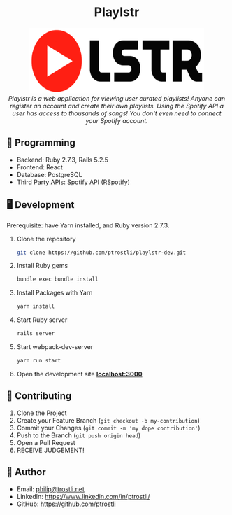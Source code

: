 <h1 align="center">Playlstr</h1>

<div align="center">
  <img src="/app/assets/images/playlstr-logo.png" alt="Beantown brews logo" width="400px" height="150px"/>
  <br>
  <i>Playlstr is a web application for viewing user curated playlists! Anyone can register an account and create their own playlists. Using the Spotify API a user has access to thousands of songs! You don't even need to connect your Spotify account.</i>
</div>

## 🚀 Programming 
- Backend: Ruby 2.7.3, Rails 5.2.5
- Frontend: React
- Database: PostgreSQL
- Third Party APIs: Spotify API (RSpotify)

## 🖥 Development 
Prerequisite: have Yarn installed, and Ruby version 2.7.3.

1. Clone the repository
    ```sh
    git clone https://github.com/ptrostli/playlstr-dev.git
    ```
    
2. Install Ruby gems
    ```sh
    bundle exec bundle install
    ```
    
3. Install Packages with Yarn
    ```sh
    yarn install
    ```
    
4. Start Ruby server
    ```sh
    rails server
    ```
    
5. Start webpack-dev-server
    ```sh
    yarn run start
    ```
    
6. Open the development site **[localhost:3000](http://localhost:3000)**

## 🤝 Contributing

1. Clone the Project
2. Create your Feature Branch (`git checkout -b my-contribution`)
3. Commit your Changes (`git commit -m 'my dope contribution'`)
4. Push to the Branch (`git push origin head`)
5. Open a Pull Request
6. RECEIVE JUDGEMENT! 

## 🫠 Author

- Email: philip@trostli.net
- LinkedIn: https://www.linkedin.com/in/ptrostli/
- GitHub: https://github.com/ptrostli
